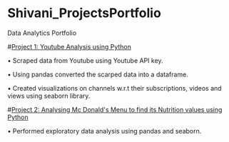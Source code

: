# Shivani_ProjectsPortfolio
Data Analytics Portfolio

#[Project 1: Youtube Analysis using Python](https://github.com/Shivanipalla/Shivani_ProjectsPortfolio/blob/main/YTanalysisproject.ipynb)

•	Scraped data from Youtube using Youtube API key.

•	Using pandas converted the scarped data into a dataframe.

•	Created visualizations on channels w.r.t their subscriptions, videos and views using seaborn library.


#[Project 2: Analysing Mc Donald's Menu to find its Nutrition values using Python](https://github.com/Shivanipalla/Shivani_ProjectsPortfolio/blob/main/Mc%20Donald's%20Nutritional%20Facts.ipynb)

•	Performed exploratory data analysis using pandas and seaborn.





